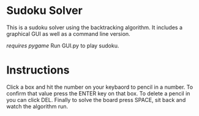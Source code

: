 # Sudoku Solver
This is a sudoku solver using the backtracking algorithm. It includes a graphical GUI as well as a command line version.

*requires pygame*
Run GUI.py to play sudoku.

# Instructions
Click a box and hit the number on your keybaord to pencil in a number. To confirm that value press the ENTER key on that box. To delete a pencil in you can click DEL. Finally to solve the board press SPACE, sit back and watch the algorithm run.
